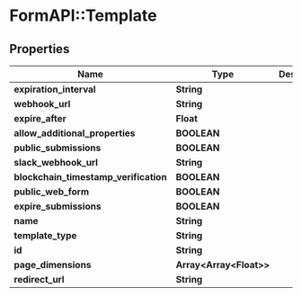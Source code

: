 # FormAPI::Template

## Properties
Name | Type | Description | Notes
------------ | ------------- | ------------- | -------------
**expiration_interval** | **String** |  | [optional] 
**webhook_url** | **String** |  | [optional] 
**expire_after** | **Float** |  | [optional] 
**allow_additional_properties** | **BOOLEAN** |  | [optional] 
**public_submissions** | **BOOLEAN** |  | [optional] 
**slack_webhook_url** | **String** |  | [optional] 
**blockchain_timestamp_verification** | **BOOLEAN** |  | [optional] 
**public_web_form** | **BOOLEAN** |  | [optional] 
**expire_submissions** | **BOOLEAN** |  | [optional] 
**name** | **String** |  | [optional] 
**template_type** | **String** |  | [optional] 
**id** | **String** |  | [optional] 
**page_dimensions** | **Array&lt;Array&lt;Float&gt;&gt;** |  | [optional] 
**redirect_url** | **String** |  | [optional] 


